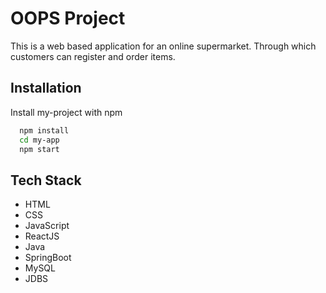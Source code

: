 
# OOPS Project

This is a web based application for an online supermarket. Through 
which 
customers can register and order items.

## Installation

Install my-project with npm

```bash
  npm install
  cd my-app
  npm start
```
    
## Tech Stack
- HTML
- CSS
- JavaScript
- ReactJS
- Java
- SpringBoot
- MySQL
- JDBS
